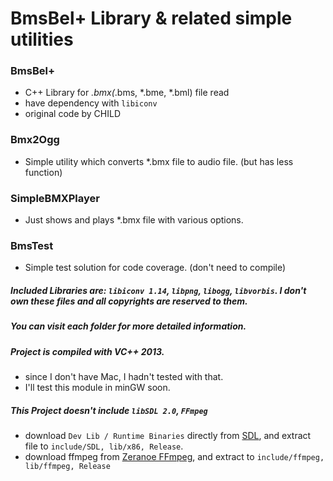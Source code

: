 # BmsBel+ Library & related simple utilities

### BmsBel+
- C++ Library for *.bmx(*.bms, *.bme, *.bml) file read
- have dependency with ```libiconv```
- original code by CHILD

### Bmx2Ogg
- Simple utility which converts *.bmx file to audio file. (but has less function)

### SimpleBMXPlayer
- Just shows and plays *.bmx file with various options.

### BmsTest
- Simple test solution for code coverage. (don't need to compile)

##### Included Libraries are: ```libiconv 1.14```, ```libpng```, ```libogg```, ```libvorbis```. I don't own these files and all copyrights are reserved to them.

##### You can visit each folder for more detailed information.

##### Project is compiled with VC++ 2013.
- since I don't have Mac, I hadn't tested with that.
- I'll test this module in minGW soon.

##### This Project doesn't include ```libSDL 2.0```, ```FFmpeg```
- download ```Dev Lib / Runtime Binaries``` directly from [SDL](https://www.libsdl.org/download-2.0.php), and extract file to ```include/SDL, lib/x86, Release```.
- download ffmpeg from [Zeranoe FFmpeg](http://ffmpeg.zeranoe.com/builds/), and extract to ```include/ffmpeg, lib/ffmpeg, Release```